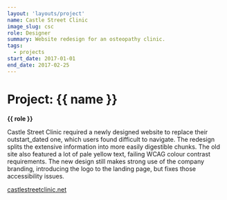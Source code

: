 ```yaml
---
layout: 'layouts/project'
name: Castle Street Clinic
image_slug: csc
role: Designer
summary: Website redesign for an osteopathy clinic.
tags:
  - projects
start_date: 2017-01-01
end_date: 2017-02-25
---
```


# Project: {{ name }}

<strong>{{ role }}</strong>

Castle Street Clinic required a newly designed website to replace their outstart_dated one, which users found difficult to navigate. The redesign splits the extensive information into more easily digestible chunks. The old site also featured a lot of pale yellow text, failing WCAG colour contrast requirements. The new design still makes strong use of the company branding, introducing the logo to the landing page, but fixes those accessibility issues.

<a href="https://castlestreetclinic.net/">castlestreetclinic.net</a>

<div class="project-images">
  <img class="project-image project-image--multiple" src="/assets/project-images/csc.png" alt="" role="presentation">
  <img class="project-image project-image--multiple" src="/assets/project-images/csc2.png" alt="" role="presentation">
</div>

